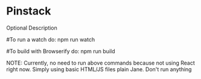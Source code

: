 # Pinstack
Optional Description

#To run a watch do:
npm run watch

#To build with Browserify do:
npm run build

NOTE:
Currently, no need to run above commands because not using React right now. Simply using basic HTML/JS files plain Jane. Don't run anything